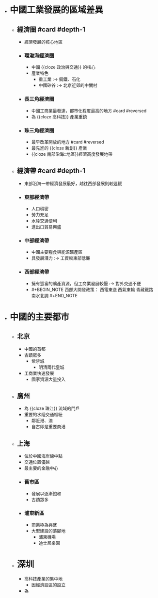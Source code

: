 - # 中國工業發展的區域差異
	- ## 經濟圈 #card #depth-1
		- 經濟發展的核心地區
		- ### 環渤海經濟圈
			- 中國 {{cloze 政治與交通}} 的核心
			- 產業特色
				- 重工業 :-> 鋼鐵、石化
				- 中國矽谷 :-> 北京近郊的中關村
		- ### 長三角經濟圈
			- 中國工商業最發達，都市化程度最高的地方 #card #reversed
			- 為 {{cloze 高科技}} 產業重鎮
		- ### 珠三角經濟圈
			- 最早改革開放的地方 #card #reversed
			- 最先進的 {{cloze 新創}} 產業
			- {{cloze 南部沿海::地區}}經濟高度發展地帶
	- ## 經濟帶 #card #depth-1
		- 東部沿海一帶經濟發展最好，越往西部發展則較遲緩
		- ### 東部經濟帶
			- 人口稠密
			- 勞力充足
			- 水陸交通便利
			- 進出口貿易興盛
		- ### 中部經濟帶
			- 中國主要糧食與能源礦產區
			- 具發展潛力 :-> 工資較東部低廉
		- ### 西部經濟帶
			- 擁有豐富的礦產資源，但工商業發展較慢 :-> 對外交通不便
			- #+BEGIN_NOTE
			  西部大開發政策：
			  西電東送
			  西氣東輸
			  青藏鐵路
			  南水北調
			  #+END_NOTE
- # 中國的主要都市
	- ## 北京
		- 中國的首都
		- 古蹟眾多
			- 紫禁城
				- 明清兩代皇城
		- 工商業快速發展
			- 國家資源大量投入
	- ## 廣州
		- 為 {{cloze 珠江}} 流域的門戶
		- 重要的水陸交通樞紐
			- 鄰近港、澳
			- 自古即是重要商港
	- ## 上海
		- 位於中國海岸線中點
		- 交通位置優越
		- 最主要的金融中心
		- ### 舊市區
			- 發展以逐漸飽和
			- 古蹟眾多
		- ### 浦東新區
			- 商業極為興盛
			- 大型建設的落腳地
				- 浦東機場
				- 迪士尼樂園
	- # 深圳
		- 高科技產業的集中地
			- 因經濟設區的設立
		- 為